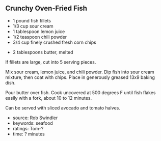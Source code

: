 Crunchy Oven-Fried Fish
-----------------------

- 1 pound fish fillets
- 1/3 cup sour cream
- 1 tablespoon lemon juice
- 1/2 teaspoon chili powder
- 3/4 cup finely crushed fresh corn chips
<!-- -->
- 2 tablespoons butter, melted

If fillets are large, cut into 5 serving pieces.

Mix sour cream, lemon juice, and chili powder.  Dip fish into sour
cream mixture, then coat with chips.  Place in generously greased 13x9
baking dish.

Pour butter over fish.  Cook uncovered at 500 degrees F until fish
flakes easily with a fork, about 10 to 12 minutes.

Can be served with sliced avocado and tomato halves.

- source: Rob Swindler
- keywords: seafood
- ratings: Tom-?
- time: ? minutes
